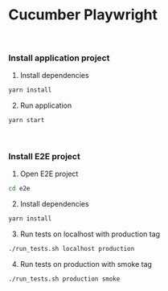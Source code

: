 # Cucumber Playwright

<br/>

### Install application project

1. Install dependencies

```bash
yarn install
```

2. Run application

```bash
yarn start
```

<br/>

### Install E2E project

1. Open E2E project

```bash
cd e2e
```

2. Install dependencies

```bash
yarn install
```

3. Run tests on localhost with production tag

```bash
./run_tests.sh localhost production
```

4. Run tests on production with smoke tag

```bash
./run_tests.sh production smoke
```
